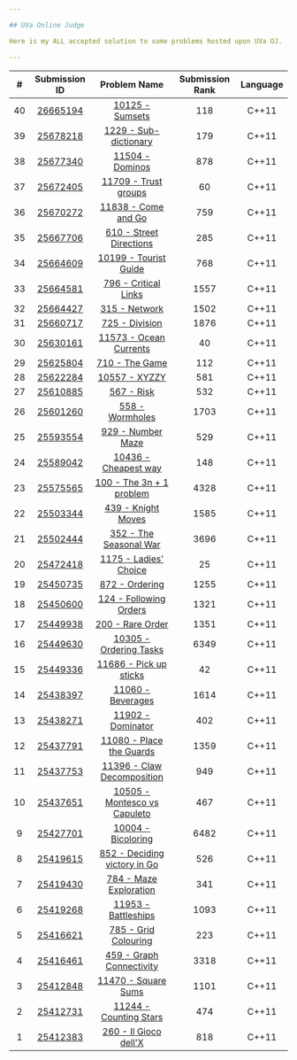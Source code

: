 ```yaml
---

## UVa Online Judge

Here is my ALL accepted solution to some problems hosted upon UVa OJ.

---
```

|  #  | Submission ID | Problem Name | Submission Rank | Language |
| :-: | :-----------: | :----------: | :-------------: | :------: |
| 40 | [26665194](uva-oj/solutions/10125-Sumsets.cpp) | [10125 - Sumsets](https://onlinejudge.org/index.php?option=com_onlinejudge&Itemid=8&page=show_problem&problem=1066) | 118 | C++11 |
| 39 | [25678218](uva-oj/solutions/1229-Sub-dictionary.cpp) | [1229 - Sub-dictionary](https://onlinejudge.org/index.php?option=com_onlinejudge&Itemid=8&page=show_problem&problem=3670) | 179 | C++11 |
| 38 | [25677340](uva-oj/solutions/11504-Dominos.cpp) | [11504 - Dominos](https://onlinejudge.org/index.php?option=com_onlinejudge&Itemid=8&page=show_problem&problem=2499) | 878 | C++11 |
| 37 | [25672405](uva-oj/solutions/11709-Trustgroups.cpp) | [11709 - Trust groups](https://onlinejudge.org/index.php?option=com_onlinejudge&Itemid=8&page=show_problem&problem=2756) | 60 | C++11 |
| 36 | [25670272](uva-oj/solutions/11838-ComeandGo.cpp) | [11838 - Come and Go](https://onlinejudge.org/index.php?option=com_onlinejudge&Itemid=8&page=show_problem&problem=2938) | 759 | C++11 |
| 35 | [25667706](uva-oj/solutions/610-StreetDirections.cpp) | [610 - Street Directions](https://onlinejudge.org/index.php?option=com_onlinejudge&Itemid=8&page=show_problem&problem=551) | 285 | C++11 |
| 34 | [25664609](uva-oj/solutions/10199-TouristGuide.cpp) | [10199 - Tourist Guide](https://onlinejudge.org/index.php?option=com_onlinejudge&Itemid=8&page=show_problem&problem=1140) | 768 | C++11 |
| 33 | [25664581](uva-oj/solutions/796-CriticalLinks.cpp) | [796 - Critical Links](https://onlinejudge.org/index.php?option=com_onlinejudge&Itemid=8&page=show_problem&problem=737) | 1557 | C++11 |
| 32 | [25664427](uva-oj/solutions/315-Network.cpp) | [315 - Network](https://onlinejudge.org/index.php?option=com_onlinejudge&Itemid=8&page=show_problem&problem=251) | 1502 | C++11 |
| 31 | [25660717](uva-oj/solutions/725-Division.cpp) | [725 - Division](https://onlinejudge.org/index.php?option=com_onlinejudge&Itemid=8&page=show_problem&problem=666) | 1876 | C++11 |
| 30 | [25630161](uva-oj/solutions/11573-OceanCurrents.cpp) | [11573 - Ocean Currents](https://onlinejudge.org/index.php?option=com_onlinejudge&Itemid=8&page=show_problem&problem=2620) | 40 | C++11 |
| 29 | [25625804](uva-oj/solutions/710-TheGame.cpp) | [710 - The Game](https://onlinejudge.org/index.php?option=com_onlinejudge&Itemid=8&page=show_problem&problem=651) | 112 | C++11 |
| 28 | [25622284](uva-oj/solutions/10557-XYZZY.cpp) | [10557 - XYZZY](https://onlinejudge.org/index.php?option=com_onlinejudge&Itemid=8&page=show_problem&problem=1498) | 581 | C++11 |
| 27 | [25610885](uva-oj/solutions/567-Risk.cpp) | [567 - Risk](https://onlinejudge.org/index.php?option=com_onlinejudge&Itemid=8&page=show_problem&problem=508) | 532 | C++11 |
| 26 | [25601260](uva-oj/solutions/558-Wormholes.cpp) | [558 - Wormholes](https://onlinejudge.org/index.php?option=com_onlinejudge&Itemid=8&page=show_problem&problem=499) | 1703 | C++11 |
| 25 | [25593554](uva-oj/solutions/929-NumberMaze.cpp) | [929 - Number Maze](https://onlinejudge.org/index.php?option=com_onlinejudge&Itemid=8&page=show_problem&problem=870) | 529 | C++11 |
| 24 | [25589042](uva-oj/solutions/10436-Cheapestway.cpp) | [10436 - Cheapest way](https://onlinejudge.org/index.php?option=com_onlinejudge&Itemid=8&page=show_problem&problem=1377) | 148 | C++11 |
| 23 | [25575565](uva-oj/solutions/100-The3n+1problem.cpp) | [100 - The 3n + 1 problem](https://onlinejudge.org/index.php?option=com_onlinejudge&Itemid=8&page=show_problem&problem=36) | 4328 | C++11 |
| 22 | [25503344](uva-oj/solutions/439-KnightMoves.cpp) | [439 - Knight Moves](https://onlinejudge.org/index.php?option=com_onlinejudge&Itemid=8&page=show_problem&problem=380) | 1585 | C++11 |
| 21 | [25502444](uva-oj/solutions/352-TheSeasonalWar.cpp) | [352 - The Seasonal War](https://onlinejudge.org/index.php?option=com_onlinejudge&Itemid=8&page=show_problem&problem=288) | 3696 | C++11 |
| 20 | [25472418](uva-oj/solutions/1175-Ladies'Choice.cpp) | [1175 - Ladies' Choice](https://onlinejudge.org/index.php?option=com_onlinejudge&Itemid=8&page=show_problem&problem=3616) | 25 | C++11 |
| 19 | [25450735](uva-oj/solutions/872-Ordering.cpp) | [872 - Ordering](https://onlinejudge.org/index.php?option=com_onlinejudge&Itemid=8&page=show_problem&problem=813) | 1255 | C++11 |
| 18 | [25450600](uva-oj/solutions/124-FollowingOrders.cpp) | [124 - Following Orders](https://onlinejudge.org/index.php?option=com_onlinejudge&Itemid=8&page=show_problem&problem=60) | 1321 | C++11 |
| 17 | [25449938](uva-oj/solutions/200-RareOrder.cpp) | [200 - Rare Order](https://onlinejudge.org/index.php?option=com_onlinejudge&Itemid=8&page=show_problem&problem=136) | 1351 | C++11 |
| 16 | [25449630](uva-oj/solutions/10305-OrderingTasks.cpp) | [10305 - Ordering Tasks](https://onlinejudge.org/index.php?option=com_onlinejudge&Itemid=8&page=show_problem&problem=1246) | 6349 | C++11 |
| 15 | [25449336](uva-oj/solutions/11686-Pickupsticks.cpp) | [11686 - Pick up sticks](https://onlinejudge.org/index.php?option=com_onlinejudge&Itemid=8&page=show_problem&problem=2733) | 42 | C++11 |
| 14 | [25438397](uva-oj/solutions/11060-Beverages.cpp) | [11060 - Beverages](https://onlinejudge.org/index.php?option=com_onlinejudge&Itemid=8&page=show_problem&problem=2001) | 1614 | C++11 |
| 13 | [25438271](uva-oj/solutions/11902-Dominator.cpp) | [11902 - Dominator](https://onlinejudge.org/index.php?option=com_onlinejudge&Itemid=8&page=show_problem&problem=3053) | 402 | C++11 |
| 12 | [25437791](uva-oj/solutions/11080-PlacetheGuards.cpp) | [11080 - Place the Guards](https://onlinejudge.org/index.php?option=com_onlinejudge&Itemid=8&page=show_problem&problem=2021) | 1359 | C++11 |
| 11 | [25437753](uva-oj/solutions/11396-ClawDecomposition.cpp) | [11396 - Claw Decomposition](https://onlinejudge.org/index.php?option=com_onlinejudge&Itemid=8&page=show_problem&problem=2391) | 949 | C++11 |
| 10 | [25437651](uva-oj/solutions/10505-MontescovsCapuleto.cpp) | [10505 - Montesco vs Capuleto](https://onlinejudge.org/index.php?option=com_onlinejudge&Itemid=8&page=show_problem&problem=1446) | 467 | C++11 |
| 9 | [25427701](uva-oj/solutions/10004-Bicoloring.cpp) | [10004 - Bicoloring](https://onlinejudge.org/index.php?option=com_onlinejudge&Itemid=8&page=show_problem&problem=945) | 6482 | C++11 |
| 8 | [25419615](uva-oj/solutions/852-DecidingvictoryinGo.cpp) | [852 - Deciding victory in Go](https://onlinejudge.org/index.php?option=com_onlinejudge&Itemid=8&page=show_problem&problem=793) | 526 | C++11 |
| 7 | [25419430](uva-oj/solutions/784-MazeExploration.cpp) | [784 - Maze Exploration](https://onlinejudge.org/index.php?option=com_onlinejudge&Itemid=8&page=show_problem&problem=725) | 341 | C++11 |
| 6 | [25419268](uva-oj/solutions/11953-Battleships.cpp) | [11953 - Battleships](https://onlinejudge.org/index.php?option=com_onlinejudge&Itemid=8&page=show_problem&problem=3104) | 1093 | C++11 |
| 5 | [25416621](uva-oj/solutions/785-GridColouring.cpp) | [785 - Grid Colouring](https://onlinejudge.org/index.php?option=com_onlinejudge&Itemid=8&page=show_problem&problem=726) | 223 | C++11 |
| 4 | [25416461](uva-oj/solutions/459-GraphConnectivity.cpp) | [459 - Graph Connectivity](https://onlinejudge.org/index.php?option=com_onlinejudge&Itemid=8&page=show_problem&problem=400) | 3318 | C++11 |
| 3 | [25412848](uva-oj/solutions/11470-SquareSums.cpp) | [11470 - Square Sums](https://onlinejudge.org/index.php?option=com_onlinejudge&Itemid=8&page=show_problem&problem=2465) | 1101 | C++11 |
| 2 | [25412731](uva-oj/solutions/11244-CountingStars.cpp) | [11244 - Counting Stars](https://onlinejudge.org/index.php?option=com_onlinejudge&Itemid=8&page=show_problem&problem=2201) | 474 | C++11 |
| 1 | [25412383](uva-oj/solutions/260-IlGiocodell'X.cpp) | [260 - Il Gioco dell'X](https://onlinejudge.org/index.php?option=com_onlinejudge&Itemid=8&page=show_problem&problem=196) | 818 | C++11 |
